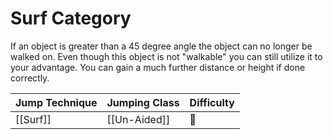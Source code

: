 # Surf Category
If an object is greater than a 45 degree angle the object can no longer be walked on. Even though this object is not "walkable" you can still utilize it to your advantage. You can gain a much further distance or height if done correctly.


Jump Technique | Jumping Class | Difficulty
------------ | ------------ | ------------
[[Surf]] | [[Un-Aided]] | 🌟